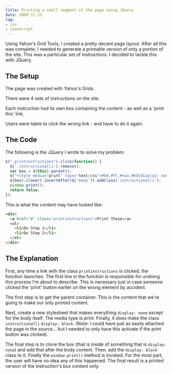 ```yaml
---
title: Printing a small segment of the page using JQuery
date: 2009-11-23
tag:
- css
- javascript
---
```

Using Yahoo's Grid Tools, I created a pretty decent page layout.  After all this was complete, I needed to generate a printable version of only a portion of the site.  This was a particular set of instructions.  I decided to tackle this with JQuery.

<!--more-->

## The Setup

The page was created with Yahoo's Grids.

There were 4 sets of instructions on the site.

Each instruction had its own box containing the content - as well as a 'print this' link.

Users were liable to click the wrong link - and have to do it again.

## The Code

The following is the JQuery I wrote to solve my problem:

```javascript
$(".printinstructions").click(function() {
  $('.instructionalli').remove();
  var box = $(this).parent();
  $("<style media="print" type="text/css">#bd,#ft,#nav,#hd{display: none}a.printinstructions{display:none}.instructionalli{display:block}</style>").appendTo($('head'));
  $(box).clone().insertAfter($('body')).addClass('instructionalli');
  window.print();
  return false;
});
```
    
This is what the content may have looked like:

```html
<div>
  <a href="#" class="printinstructions">Print These</a>
  <ol>
    <li>Do Step 1</li>
    <li>Do Step 2</li>
  </ol>
</div>
```
    
## The Explanation

First, any time a link with the class `printinstructions` is clicked, the function launches.  The first line in the function is responsible for undoing this process I'm about to describe.  This is necessary just in case someone clicked the 'print' button earlier on the wrong element by accident.

The first step is to get the parent container.  This is the content that we're going to make our only printed content.

Next, create a new stylesheet that makes everything `display: none` except for the body itself.  The media type is print.  Finally, it does make the class `instructionalli` `display: block`.  (Note: I could have just as easily attached the page in the source... but I needed to only have this activate if the print button was clicked).

The final step is to clone the box (that is inside of something that is `display: none`) and add that after the body content.  Then, add the `display: block` class to it.  Finally the `window.print()` method is invoked.  For the most part, the user will have no idea any of this happened.  The final result is a printed version of the instruction's box content only.
